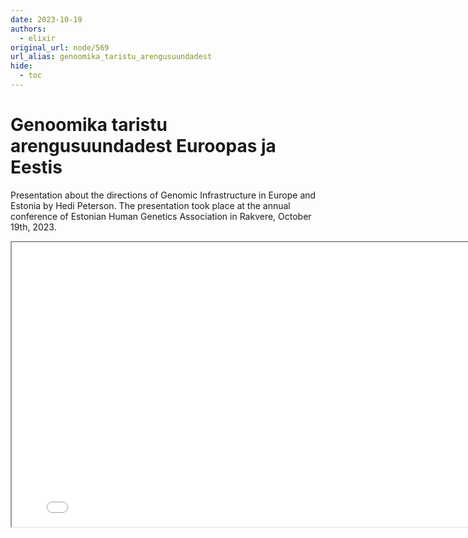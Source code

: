 ```yaml
---
date: 2023-10-19
authors:
  - elixir
original_url: node/569
url_alias: genoomika_taristu_arengusuundadest
hide:
  - toc
---
```


# Genoomika taristu arengusuundadest Euroopas ja Eestis

<p>Presentation about the directions of Genomic Infrastructure in Europe and Estonia by&nbsp;Hedi Peterson. The presentation took place at the annual conference of Estonian Human Genetics Association in Rakvere, October 19th, 2023.</p>

<iframe height="455" src="/assets/files/Genoomika_taristu_arengusuundadest_Euroopas_ja_Eestis.pdf" width="800">
</iframe>

